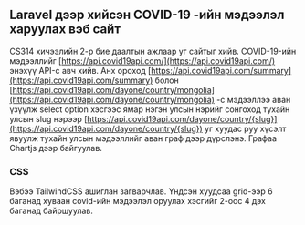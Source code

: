 ## Laravel дээр хийсэн COVID-19 -ийн мэдээлэл харуулах вэб сайт
CS314 хичээлийн 2-р бие даалтын ажлаар уг сайтыг хийв.
COVID-19-ийн мэдээллийг [https://api.covid19api.com/](https://api.covid19api.com/) энэхүү API-с авч хийв.
Анх ороход [https://api.covid19api.com/summary](https://api.covid19api.com/summary) болон [https://api.covid19api.com/dayone/country/mongolia](https://api.covid19api.com/dayone/country/mongolia) -с мэдээллээ аван үзүүлж select option хэсгээс ямар нэгэн улсын нэрийг сонгоход тухайн улсын slug нэрээр [https://api.covid19api.com/dayone/country/{slug}](https://api.covid19api.com/dayone/country/{slug}) уг хуудас руу хүсэлт явуулж тухайн улсын мэдээллийг аван граф дээр дүрслэнэ.
Графаа Chartjs дээр байгуулав.
### CSS
Вэбээ TailwindCSS ашиглан загварчлав.
Үндсэн хуудсаа grid-ээр 6 баганад хуваан covid-ийн мэдээлэл оруулах хэсгийг 2-оос 4 дэх баганад байршуулав. 

